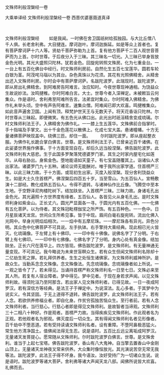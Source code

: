 文殊师利般涅槃经一卷


大乘单译经
文殊师利般涅槃经一卷
西晋优婆塞聂道真译


　　

文殊师利般涅槃经
　　如是我闻。一时佛在舍卫国祇树给孤独园。与大比丘僧八千人俱。长老舍利弗。大目揵连。摩诃迦叶。摩诃迦旃延。如是等众上首者也。复有菩萨摩诃萨十六人等。贤劫千菩萨弥勒为上首。复有他方菩萨千二百人观世音菩萨而为上首。尔时世尊。于后夜分入于三昧。其三昧名一切光。入三昧已举身皆放金色光明。其光大盛照只陀林。犹若金色。回旋宛转照文殊房。化为七重金台。一一台上有五百化佛台中经行。时文殊师利房前。自然化生五百七宝莲华。圆若车轮白银为茎。阿茂咤马瑙以为其台。杂色真珠以为花须。其花有光照佛精舍。从精舍出还入文殊师利房。尔时会中有菩萨摩诃萨。名跋陀波罗。此瑞现时。跋陀波罗。即从房出礼佛精舍。到阿难房告阿难言。汝应知时。今夜世尊现神通相。为饶益众生故说妙法。汝鸣揵椎。尔时阿难白言。大士。世尊今者入深禅定。未被敕旨云何集众。作是语时。舍利弗至阿难所告言。法弟宜时集众。尔时阿难入佛精舍。为佛作礼未举头顷。空中有声告阿难言。速集众僧。阿难闻已即大欢喜。鸣揵椎集众。如此音声遍舍卫国。上闻有顶。释梵护世天王与无数天子。将天花香诣只陀林。尔时世尊从三昧起。即便微笑。有五色光从佛口出。此光出时祇洹精舍变成琉璃。尔时文殊师利法王子。入佛精舍为佛作礼。一一膝上生五莲华。文殊佛前合指掌时。手十指端及手掌文。出十千金色莲花以散佛上。化成七宝大盖。悬诸幢幡。十方无量诸佛菩萨映现盖中。绕佛三匝。却住一面。
　　尔时跋陀波罗。即从座起整衣服。为佛作礼长跪合掌白佛言。世尊。是文殊师利法王子。已曾亲近百千诸佛。在此娑婆世界施作佛事。于十方面变现自在。却后久远当般涅槃。佛告跋陀波罗。此文殊师利有大慈悲。生于此国多罗聚落梵德婆罗门家。其生之时家内屋宅化如莲华。从母右胁出。身紫金色。堕地能语如天童子。有七宝盖随覆其上。诣诸仙人求出家法。诸婆罗门九十五种。诸论议师无能酬对。唯于我所出家学道。住首楞严三昧。以此三昧力故。于十方面。或现初生出家。灭度入般涅槃。现分舍利饶益众生。如是大士久住首楞严。佛涅槃后四百五十岁。当至雪山。为五百仙人。宣畅敷演十二部经。教化成熟五百仙人。令得不退转。与诸神仙作比丘像。飞腾空中至本生地。于空野泽尼拘楼陀树下。结加趺坐。入首楞严三昧。三昧力故。身诸毛孔出金色光。其光遍照十方世界度有缘者。五百仙人。各皆见火从身毛孔出。是时文殊师利身如紫金山。正长丈六。圆光严显面各一寻。于圆光内有五百化佛。一一化佛有五化菩萨。以为侍者。其文殊冠毗楞伽宝之所严饰。有五百种色。一一色中。日月星辰诸天龙宫。世间众生所希见事。皆于中现。眉间白毫右旋宛转。流出化佛入光网中。举身光明焰焰相次。一一焰中有五摩尼珠。一一摩尼珠各有异光。异色分明。其众色中化佛菩萨不可具说。左手执钵。右手擎持大乘经典。现此相已光火皆灭。化琉璃像。于左臂上有十佛印。一一印中有十佛像。说佛名字了了分明。于右臂上有七佛印。一一印中有七佛像。七佛名字了了分明。身内心处有真金像。结加趺坐。正长六尺在莲华上。四方皆现。佛告跋陀波罗。是文殊师利。有无量神通无量变现。不可具记。我今略说为未来世盲瞑众生。若有众生但闻文殊师利名除却十二亿劫生死之罪。若礼拜供养者。生生之处恒生诸佛家。为文殊师利威神所护。是故众生。当勤系念念文殊像。念文殊像法。先念琉璃像。念琉璃像者如上所说。一一观之皆令了了。若未得见。当诵持首楞严称文殊师利名一日至七日。文殊必来至其人所。若复有人宿业障者。梦中得见。梦中见者。于现在身若求声闻。以见文殊师利故。得须陀洹乃至阿那含。若出家人见文殊师利者。已得见故。一日一夜成阿罗汉。若有深信方等经典。是法王子于禅定中。为说深法。乱心多者。于其梦中为说实义。令其坚固。于无上道得不退转。佛告跋陀波罗。此文殊师利法王子。若有人念。若欲供养修福业者。即自化身。作贫穷孤独苦恼众生。至行者前。若有人念文殊师利者。当行慈心。行慈心者即是得见文殊师利。是故智者当谛观。文殊师利三十二相八十种好。作是观者。首楞严力故。当得疾疾见文殊师利。作此观者名为正观。若他观者名为邪观。佛灭度后一切众生。其有得闻文殊师利名者见形像者。百千劫中不堕恶道。若有受持读诵文殊师利名者。设有重障。不堕阿鼻极恶猛火。常生他方清净国土。值佛闻法得无生忍。说是语时。五百比丘远尘离垢成阿罗汉。无量诸天发菩提心。愿常随从文殊师利。尔时跋陀波罗白佛言。世尊。是文殊舍利。谁当于上起七宝塔。佛告跋陀波罗。香山有八大鬼神。自当擎去置香山中金刚山顶上。无量诸天龙神夜叉常来供养。大众集时像恒放光。其光演说苦空无常无我等法。跋陀波罗。此法王子得不坏身。我今语汝。汝好受持广为一切诸众生说。说是语时。跋陀波罗等诸大菩萨。舍利弗等诸大声闻天龙八部。闻佛所说皆大欢喜。礼佛而去。

 
